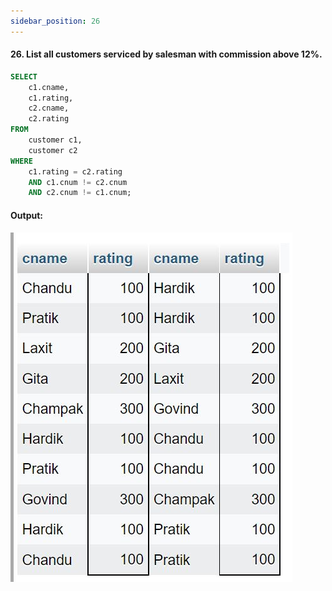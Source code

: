 ```yaml
---
sidebar_position: 26
---
```


#### 26. List all customers serviced by salesman with commission above 12%.

```sql
SELECT
    c1.cname,
    c1.rating,
    c2.cname,
    c2.rating
FROM
    customer c1,
    customer c2
WHERE
    c1.rating = c2.rating
    AND c1.cnum != c2.cnum
    AND c2.cnum != c1.cnum;
```

#### Output:

![d](outputs\26.jpg)
